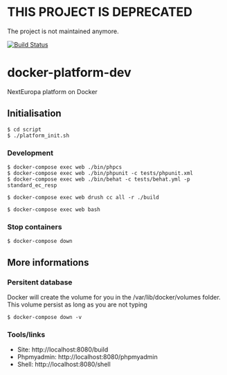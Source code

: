 # THIS PROJECT IS DEPRECATED
The project is not maintained anymore.

[![Build Status](https://travis-ci.org/voidtek/docker-platform-dev.svg?branch=master)](https://travis-ci.org/voidtek/docker-platform-dev)

# docker-platform-dev
NextEuropa platform on Docker

## Initialisation

```
$ cd script
$ ./platform_init.sh
```

### Development

```
$ docker-compose exec web ./bin/phpcs
$ docker-compose exec web ./bin/phpunit -c tests/phpunit.xml
$ docker-compose exec web ./bin/behat -c tests/behat.yml -p standard_ec_resp

$ docker-compose exec web drush cc all -r ./build

$ docker-compose exec web bash
```

### Stop containers

```
$ docker-compose down
```

## More informations

### Persitent database

Docker will create the volume for you in the /var/lib/docker/volumes folder. This volume persist as long as you are not typing 
```
$ docker-compose down -v
```

### Tools/links

- Site: http://localhost:8080/build
- Phpmyadmin: http://localhost:8080/phpmyadmin
- Shell: http://localhost:8080/shell

